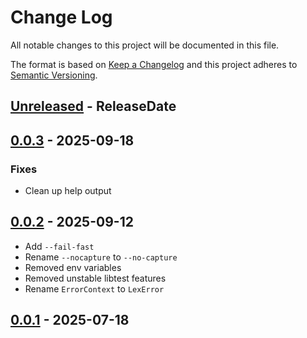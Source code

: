 # Change Log
All notable changes to this project will be documented in this file.

The format is based on [Keep a Changelog](https://keepachangelog.com/)
and this project adheres to [Semantic Versioning](https://semver.org/).

<!-- next-header -->
## [Unreleased] - ReleaseDate

## [0.0.3] - 2025-09-18

### Fixes

- Clean up help output

## [0.0.2] - 2025-09-12

- Add `--fail-fast`
- Rename `--nocapture` to `--no-capture`
- Removed env variables
- Removed unstable libtest features
- Rename `ErrorContext` to `LexError`

## [0.0.1] - 2025-07-18

<!-- next-url -->
[Unreleased]: https://github.com/epage/pytest-rs/compare/libtest-lexarg-v0.0.3...HEAD
[0.0.3]: https://github.com/epage/pytest-rs/compare/libtest-lexarg-v0.0.2...libtest-lexarg-v0.0.3
[0.0.2]: https://github.com/epage/pytest-rs/compare/libtest-lexarg-v0.0.1...libtest-lexarg-v0.0.2
[0.0.1]: https://github.com/rust-cli/argfile/compare/90e236caf0e78e0b6441117b46d6079d404188d6...libtest-lexarg-v0.0.1
